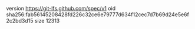 version https://git-lfs.github.com/spec/v1
oid sha256:fab56145208428fd226c32ce6e79777d634f12cec7d7b69d24e5e6f2c2bd3d15
size 12313
